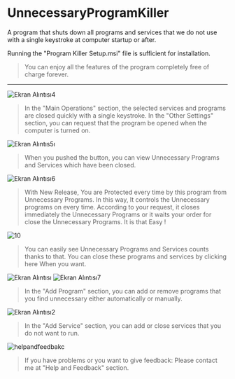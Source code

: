 # UnnecessaryProgramKiller
A program that shuts down all programs and services that we do not use with a single keystroke at computer startup or after.

Running the "Program Killer Setup.msi" file is sufficient for installation.

> You can enjoy all the features of the program completely free of charge forever.

-------------------------------------------------------------------------------------------------------

![Ekran Alıntısı4](https://user-images.githubusercontent.com/36541960/76145038-e1549880-6096-11ea-8aaa-74d397ecb461.PNG)
> In the "Main Operations" section, the selected services and programs are closed quickly with a single keystroke.
> In the "Other Settings" section, you can request that the program be opened when the computer is turned on.


![Ekran Alıntıs5ı](https://user-images.githubusercontent.com/36541960/76145047-f4ffff00-6096-11ea-89b3-94142a0f3897.PNG)
> When you pushed the button, you can view Unnecessary Programs and Services which have been closed.


![Ekran Alıntısı6](https://user-images.githubusercontent.com/36541960/76145053-fb8e7680-6096-11ea-9d55-5c7281ed2550.PNG)
> With New Release, You are Protected every time by this program from Unnecessary Programs.
> In this way, It controls the Unnecessary programs on every time. According to your request, it closes immediately the Unnecessary Programs or it waits your order for close the Unnecessary Programs. It is that Easy !


![10](https://user-images.githubusercontent.com/36541960/73697999-04370a00-46f1-11ea-8f9d-91040b9853a5.png)
> You can easily see Unnecessary Programs and Services counts thanks to that.
> You can close these programs and services by clicking here When you want.


![Ekran Alıntısı](https://user-images.githubusercontent.com/36541960/76145057-047f4800-6097-11ea-993e-bb8a4ca629f2.PNG)
![Ekran Alıntısı7](https://user-images.githubusercontent.com/36541960/76145058-06490b80-6097-11ea-9e7d-1b65496b5ac5.PNG)
> In the "Add Program" section, you can add or remove programs that you find unnecessary either automatically or manually.


![Ekran Alıntısı2](https://user-images.githubusercontent.com/36541960/76145059-077a3880-6097-11ea-8e0d-74662b07a1f1.PNG)
> In the "Add Service" section, you can add or close services that you do not want to run. 


![helpandfeedbakc](https://user-images.githubusercontent.com/36541960/76145061-08ab6580-6097-11ea-8be3-4e62d64b973c.png)

> If you have problems or you want to give feedback: Please contact me at "Help and Feedback" section.
